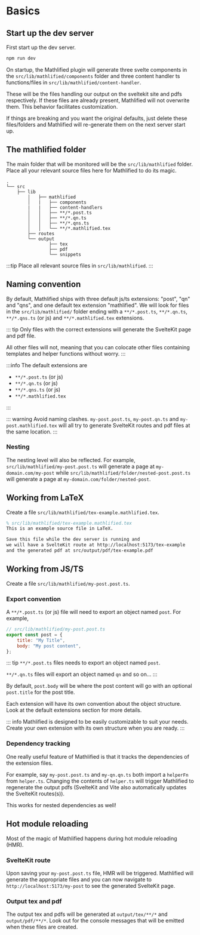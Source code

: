 # Basics

## Start up the dev server

First start up the dev server.

```sh
npm run dev
```

On startup, the Mathlified plugin will generate
three svelte components in the
`src/lib/mathlified/components`
folder and three content handler ts functions/files
in `src/lib/mathlified/content-handler`.

These will be the files handling our output on the sveltekit site
and pdfs respectively. If these files are already present, Mathlified will not overwrite them. This behavior facilitates customization.

If things are breaking and you want the original
defaults, just delete these files/folders and Mathlified will re-generate them
on the next server start up.

## The mathlified folder

The main folder that will be monitored will be the `src/lib/mathlified` folder.
Place all your relevant source files here for Mathlified to do its magic.

<!-- markdownlint-capture -->
<!-- markdownlint-disable MD040 -->

```
.
└── src
    ├── lib
		│   ├── mathlified
		│   |   ├── components
		|   |   ├── content-handlers
		│   │   ├── **/*.post.ts
		│   │   ├── **/*.qn.ts
		│   │   ├── **/*.qns.ts
		│   │   └── **/*.mathlified.tex
		├── routes
		└── output
				├── tex
				├── pdf
				└── snippets
```

<!-- markdownlint-restore -->

:::tip
Place all relevant source files in `src/lib/mathlified`.
:::

## Naming convention

By default, Mathlified ships with three default js/ts extensions: "post", "qn" and "qns",
and one default tex extension "mathlified". We will look for files in the `src/lib/mathlified/`
folder ending with a `**/*.post.ts`, `**/*.qn.ts`, `**/*.qns.ts` (or js) and `**/*.mathlified.tex` extensions.

::: tip
Only files with the correct extensions will generate the SvelteKit page and pdf file.

All other files will not, meaning that you can colocate other files containing templates and
helper functions without worry.
:::

:::info
The default extensions are

- `**/*.post.ts` (or js)
- `**/*.qn.ts` (or js)
- `**/*.qns.ts` (or js)
- `**/*.mathlified.tex`

:::

::: warning
Avoid naming clashes. `my-post.post.ts`, `my-post.qn.ts` and `my-post.mathlified.tex` will
all try to generate SvelteKit routes and pdf files at the same location.
:::

### Nesting

The nesting level will also be reflected. For example, `src/lib/mathlified/my-post.post.ts`
will generate a page at `my-domain.com/my-post` while `src/lib/mathlified/folder/nested-post.post.ts` will generate a page at `my-domain.com/folder/nested-post`.

## Working from LaTeX

Create a file `src/lib/mathlified/tex-example.mathlified.tex`.

```tex
% src/lib/mathlified/tex-example.mathlified.tex
This is an example source file in LaTeX.

Save this file while the dev server is running and
we will have a SvelteKit route at http://localhost:5173/tex-example
and the generated pdf at src/output/pdf/tex-example.pdf
```

## Working from JS/TS

Create a file `src/lib/mathlified/my-post.post.ts`.

### Export convention

A `**/*.post.ts` (or js) file will need to export an object named `post`. For example,

```js
// src/lib/mathlified/my-post.post.ts
export const post = {
	title: "My Title",
	body: "My post content",
};
```

::: tip
`**/*.post.ts` files needs to export an object named `post`.

`**/*.qn.ts` files will export an object named `qn` and so on...
:::

By default, `post.body` will be where the post content will go with
an optional `post.title` for the post title.

Each extension will have its own convention about the object structure.
Look at the default extensions section for more details.

::: info
Mathlified is designed to be easily customizable to suit your needs.
Create your own extension with its own structure when you are ready.
:::

### Dependency tracking

One really useful feature of Mathlified is that it tracks the dependencies
of the extension files.

For example, say `my-post.post.ts` and `my-qn.qn.ts` both import a
`helperFn` from `helper.ts`. Changing the contents of
`helper.ts` will trigger Mathlified to regenerate the output pdfs
(SvelteKit and Vite also automatically updates the SvelteKit routes(s)).

This works for nested dependencies as well!

## Hot module reloading

Most of the magic of Mathlified happens during hot module reloading (HMR).

### SvelteKit route

Upon saving your `my-post.post.ts` file, HMR will
be triggered. Mathlified will generate the appropriate files
and you can now navigate to `http://localhost:5173/my-post`
to see the generated SvelteKit page.

### Output tex and pdf

The output tex and pdfs will
be generated at `output/tex/**/*` and `output/pdf/**/*`.
Look out for the console messages that will be emitted when these files are
created.
